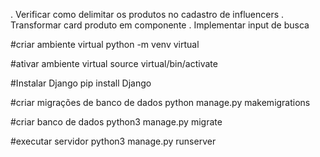 
  . Verificar como delimitar os produtos no cadastro de influencers
  . Transformar card produto em componente
  . Implementar input de busca


#criar ambiente virtual
  python -m venv virtual

#ativar ambiente virtual
  source virtual/bin/activate

#Instalar Django
  pip install Django

#criar migrações de banco de dados
  python manage.py makemigrations

#criar banco de dados
  python3 manage.py migrate
  
#executar servidor
  python3 manage.py runserver